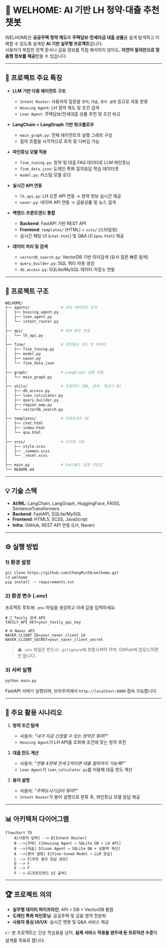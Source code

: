 # 🏡 WELHOME: AI 기반 LH 청약·대출 추천 챗봇

WELHOME은 **공공주택 청약 제도**와 **주택담보·전세자금 대출 상품**을 쉽게 탐색하고 이해할 수 있도록 설계된 **AI 기반 실무형 프로젝트**입니다.  
사용자가 복잡한 정책 문서나 금융 정보를 직접 해석하지 않아도, **자연어 질의만으로 맞춤형 정보를 제공**받을 수 있습니다.

---

## 🚀 프로젝트 주요 특징

- **LLM 기반 다중 에이전트 구조**
  - `Intent Router`: 사용자의 질문을 `청약`, `대출`, `용어 설명` 등으로 자동 분류
  - `Housing Agent`: LH 청약 제도 및 조건 검색
  - `Loan Agent`: 주택담보/전세대출 상품 추천 및 조건 비교

- **LangChain + LangGraph 기반 워크플로우**
  - `main_graph.py`: 전체 에이전트의 실행 그래프 구성
  - 질의 흐름을 시각적으로 추적 및 디버깅 가능

- **파인튜닝 모델 적용**
  - `fine_tuning.py`: 청약 및 대출 FAQ 데이터로 LLM 파인튜닝
  - `fine_data.json`: 도메인 특화 질의응답 학습 데이터셋
  - `model.py`: 커스텀 모델 로더

- **실시간 API 연동**
  - `lh_api.py`: LH 오픈 API 연동 → 청약 정보 실시간 제공
  - `naver.py`: 네이버 API 연동 → 금융상품 및 뉴스 검색

- **백엔드·프론트엔드 통합**
  - **Backend**: FastAPI 기반 REST API
  - **Frontend**: `templates/` (HTML) + `scss/` (스타일링)
  - 실시간 채팅 UI (`chat.html`) 및 Q&A UI (`qna.html`) 제공

- **데이터 처리 및 검색**
  - `vectordb_search.py`: VectorDB 기반 의미검색 (유사 질문 빠른 탐색)
  - `query_builder.py`: SQL 쿼리 자동 생성
  - `db_access.py`: SQLite/MySQL 데이터 저장소 연동

---

## 📂 프로젝트 구조

```bash
WELHOME/
├── agents/              # 주요 에이전트 로직
│   ├── housing_agent.py
│   ├── loan_agent.py
│   └── intent_router.py
│
├── api/                 # 외부 API 연동
│   └── lh_api.py
│
├── fine/                # 파인튜닝 코드 및 데이터
│   ├── fine_tuning.py
│   ├── model.py
│   ├── naver.py
│   └── fine_data.json
│
├── graph/               # LangGraph 실행 흐름
│   └── main_graph.py
│
├── utils/               # 유틸리티 (DB, 검색, 계산기 등)
│   ├── db_access.py
│   ├── loan_calculator.py
│   ├── query_builder.py
│   ├── region_map.py
│   └── vectordb_search.py
│
├── templates/           # 프론트엔드 UI
│   ├── chat.html
│   ├── index.html
│   └── qna.html
│
├── scss/                # 스타일 시트
│   ├── style.scss
│   ├── _common.scss
│   └── _reset.scss
│
├── main.py              # FastAPI 실행 진입점
└── README.md
```

---

## 💡 기술 스택

- **AI/ML**: LangChain, LangGraph, HuggingFace, FAISS, SentenceTransformers
- **Backend**: FastAPI, SQLite/MySQL
- **Frontend**: HTML5, SCSS, JavaScript
- **Infra**: GitHub, REST API 연동 (LH, Naver)

---

## ⚙️ 실행 방법

### 1) 환경 설정
```bash
git clone https://github.com/ChangMin59/welhome.git
cd welhome
pip install -r requirements.txt
```

### 2) 환경 변수 (.env)
프로젝트 루트에 `.env` 파일을 생성하고 아래 값을 입력하세요.

```env
# 🔎 Tavily 검색 API
TAVILY_API_KEY=your_tavily_api_key

# 🌐 Naver API
NAVER_CLIENT_ID=your_naver_client_id
NAVER_CLIENT_SECRET=your_naver_client_secret
```

> ⚠️ `.env` 파일은 반드시 `.gitignore`에 포함시켜야 하며, GitHub에 업로드하면 안 됩니다.

### 3) 서버 실행
```bash
python main.py
```

FastAPI 서버가 실행되며, 브라우저에서 `http://localhost:8000` 접속 가능합니다.

---

## 📌 주요 활용 시나리오

1. **청약 조건 탐색**  
   - 사용자: *"내가 지금 신청할 수 있는 청약은 뭐야?"*  
   - `Housing Agent`가 LH API를 조회해 조건에 맞는 청약 추천

2. **대출 한도 계산**  
   - 사용자: *"연봉 4천에 전세 2억이면 대출 얼마까지 가능해?"*  
   - `Loan Agent`가 `loan_calculator.py`를 이용해 대출 한도 계산

3. **용어 설명**  
   - 사용자: *"주택도시기금이 뭐야?"*  
   - `Intent Router`가 용어 설명으로 분류 후, 파인튜닝 모델 응답 제공

---

## 📊 아키텍처 다이어그램

```mermaid
flowchart TD
    A[사용자 입력] --> B[Intent Router]
    B -->|주택| C[Housing Agent → SQLite DB + LH API]
    B -->|대출| D[Loan Agent → SQLite DB + 상환액 계산]
    A -->|용어 설명| E[Fine-tuned Model → LLM 응답]
    C --> F[추천 결과 응답 생성]
    D --> F
    E --> F
    F --> G[프론트엔드 UI 출력]
```

---

## 🏆 프로젝트 의의

- **실무형 데이터 파이프라인**: API + DB + VectorDB 통합  
- **도메인 특화 파인튜닝**: 공공주택 및 금융 영역 전문화  
- **사용자 중심 UI/UX**: 실시간 챗봇 및 Q&A 서비스 제공  

👉 본 프로젝트는 단순 학습용을 넘어, **실제 서비스 적용을 염두에 둔 프로덕션 수준**의 설계를 목표로 합니다.
